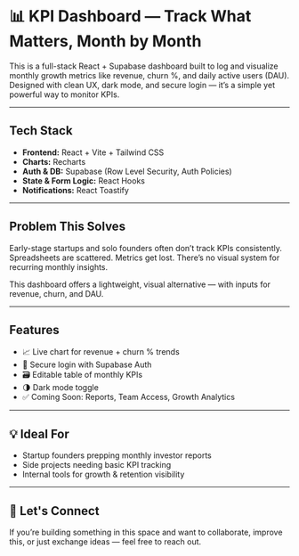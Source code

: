 # 📊 KPI Dashboard — Track What Matters, Month by Month

This is a full-stack React + Supabase dashboard built to log and visualize monthly growth metrics like revenue, churn %, and daily active users (DAU). Designed with clean UX, dark mode, and secure login — it’s a simple yet powerful way to monitor KPIs.

---

## Tech Stack

- **Frontend:** React + Vite + Tailwind CSS
- **Charts:** Recharts
- **Auth & DB:** Supabase (Row Level Security, Auth Policies)
- **State & Form Logic:** React Hooks
- **Notifications:** React Toastify

---

## Problem This Solves

Early-stage startups and solo founders often don’t track KPIs consistently.  
Spreadsheets are scattered. Metrics get lost. There’s no visual system for recurring monthly insights.

This dashboard offers a lightweight, visual alternative — with inputs for revenue, churn, and DAU.

---

## Features

- 📈 Live chart for revenue + churn % trends
- 🔐 Secure login with Supabase Auth
- 🗃️ Editable table of monthly KPIs
- 🌗 Dark mode toggle
- ✅ Coming Soon: Reports, Team Access, Growth Analytics

---

## 💡 Ideal For

- Startup founders prepping monthly investor reports
- Side projects needing basic KPI tracking
- Internal tools for growth & retention visibility

---

## 🙌 Let's Connect

If you’re building something in this space and want to collaborate, improve this, or just exchange ideas — feel free to reach out.


